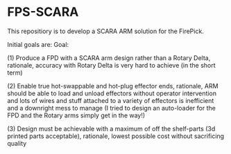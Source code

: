 # FPS-SCARA
This repositiory is to develop a SCARA ARM solution for the FirePick.

Initial goals are:
Goal: 

(1) Produce a FPD with a SCARA arm design rather than a Rotary Delta, rationale, accuracy with Rotary Delta is very hard to achieve (in the short term)

(2) Enable true hot-swappable and hot-plug effector ends, rationale, ARM should be able to load and unload effectors without operator intervention and lots of wires and stuff attached to a variety of effectors is inefficient and a downright mess to manage (I tried to design an auto-loader for the FPD and the Rotary arms simply get in the way!)

(3) Design must be achievable with a maximum of off the shelf-parts (3d printed parts acceptable), rationale, lowest possible cost without sacrificing quality

